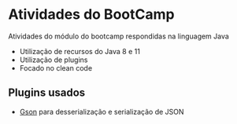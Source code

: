 # Atividades do BootCamp
Atividades do módulo do bootcamp respondidas na linguagem Java

  - Utilização de recursos do Java 8 e 11
  - Utilização de plugins
  - Focado no clean code

## Plugins usados
* [Gson] para desserialização e serialização de JSON

[Gson]: <https://github.com/google/gson>
